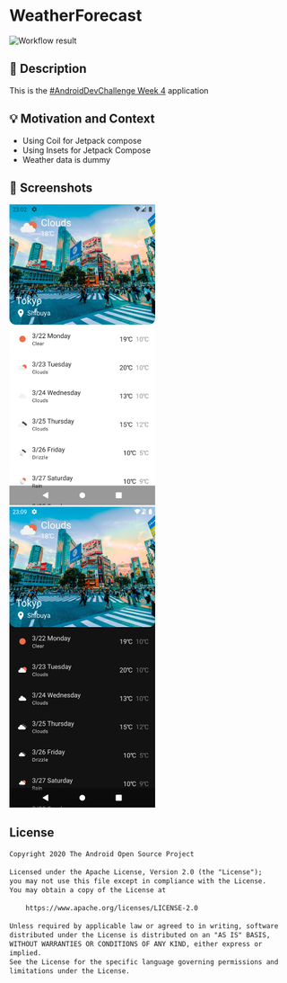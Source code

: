 # WeatherForecast

<!--- Replace <OWNER> with your Github Username and <REPOSITORY> with the name of your repository. -->
<!--- You can find both of these in the url bar when you open your repository in github. -->
![Workflow result](https://github.com/Dai1678/WeatherForecast/workflows/Check/badge.svg)


## :scroll: Description
<!--- Describe your app in one or two sentences -->
This is the [#AndroidDevChallenge Week 4](https://android-developers.googleblog.com/2021/03/android-dev-challenge-4.html) application


## :bulb: Motivation and Context
<!--- Optionally point readers to interesting parts of your submission. -->
<!--- What are you especially proud of? -->
- Using Coil for Jetpack compose
- Using Insets for Jetpack Compose
- Weather data is dummy

## :camera_flash: Screenshots
<!-- You can add more screenshots here if you like -->
<img src="/results/screenshot_1.png" width="260">&emsp;<img src="/results/screenshot_2.png" width="260">

## License
```
Copyright 2020 The Android Open Source Project

Licensed under the Apache License, Version 2.0 (the "License");
you may not use this file except in compliance with the License.
You may obtain a copy of the License at

    https://www.apache.org/licenses/LICENSE-2.0

Unless required by applicable law or agreed to in writing, software
distributed under the License is distributed on an "AS IS" BASIS,
WITHOUT WARRANTIES OR CONDITIONS OF ANY KIND, either express or implied.
See the License for the specific language governing permissions and
limitations under the License.
```